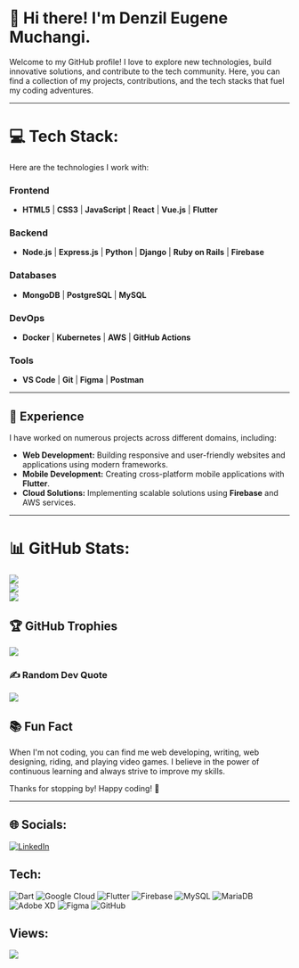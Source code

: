 # 👋 Hi there! I'm Denzil Eugene Muchangi.

Welcome to my GitHub profile! I love to explore new technologies, build innovative solutions, and contribute to the tech community. Here, you can find a collection of my projects, contributions, and the tech stacks that fuel my coding adventures.

---

# 💻 Tech Stack:
Here are the technologies I work with:

### Frontend
- **HTML5** | **CSS3** | **JavaScript** | **React** | **Vue.js** | **Flutter**

### Backend
- **Node.js** | **Express.js** | **Python** | **Django** | **Ruby on Rails** | **Firebase**

### Databases
- **MongoDB** | **PostgreSQL** | **MySQL**

### DevOps
- **Docker** | **Kubernetes** | **AWS** | **GitHub Actions**

### Tools
- **VS Code** | **Git** | **Figma** | **Postman**

---

## 🌟 Experience

I have worked on numerous projects across different domains, including:

- **Web Development:** Building responsive and user-friendly websites and applications using modern frameworks.
- **Mobile Development:** Creating cross-platform mobile applications with **Flutter**.
- **Cloud Solutions:** Implementing scalable solutions using **Firebase** and AWS services.

---

# 📊 GitHub Stats:
![](https://github-readme-streak-stats.herokuapp.com/?user=hayderr-glitch&theme=radical&hide_border=true)<br/>
![](https://github-readme-stats.vercel.app/api?username=hayderr-glitch&theme=radical&hide_border=true&include_all_commits=true&count_private=true&show_icons=true)<br/>
![](https://github-readme-stats.vercel.app/api/top-langs/?username=hayderr-glitch&theme=radical&hide_border=true&include_all_commits=true&count_private=true&layout=compact)

## 🏆 GitHub Trophies
![](https://github-profile-trophy.vercel.app/?username=hayderr-glitch&theme=radical&no-frame=false&no-bg=true&margin-w=4)

### ✍️ Random Dev Quote
![](https://quotes-github-readme.vercel.app/api?type=horizontal&theme=gruvbox)

## 📚 Fun Fact

When I'm not coding, you can find me web developing, writing, web designing, riding, and playing video games. I believe in the power of continuous learning and always strive to improve my skills.

Thanks for stopping by! Happy coding! 🚀

---

## 🌐 Socials:
[![LinkedIn](https://img.shields.io/badge/LinkedIn-%230077B5.svg?logo=linkedin&logoColor=white)](https://linkedin.com/in/denzilmuchangi)

## Tech:
![Dart](https://img.shields.io/badge/dart-%230175C2.svg?style=plastic&logo=dart&logoColor=white) ![Google Cloud](https://img.shields.io/badge/GoogleCloud-%234285F4.svg?style=plastic&logo=google-cloud&logoColor=white) ![Flutter](https://img.shields.io/badge/Flutter-%2302569B.svg?style=plastic&logo=Flutter&logoColor=white) ![Firebase](https://img.shields.io/badge/firebase-a08021?style=plastic&logo=firebase&logoColor=ffcd34) ![MySQL](https://img.shields.io/badge/mysql-4479A1.svg?style=plastic&logo=mysql&logoColor=white) ![MariaDB](https://img.shields.io/badge/MariaDB-003545?style=plastic&logo=mariadb&logoColor=white) ![Adobe XD](https://img.shields.io/badge/Adobe%20XD-470137?style=plastic&logo=Adobe%20XD&logoColor=#FF61F6) ![Figma](https://img.shields.io/badge/figma-%23F24E1E.svg?style=plastic&logo=figma&logoColor=white) ![GitHub](https://img.shields.io/badge/github-%23121011.svg?style=plastic&logo=github&logoColor=white)

## Views:
[![](https://visitcount.itsvg.in/api?id=hayderr-glitch&icon=3&color=2)](https://visitcount.itsvg.in)

